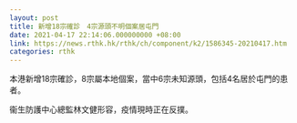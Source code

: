 ```yaml
---
layout: post
title: 新增18宗確診　4宗源頭不明個案居屯門
date: 2021-04-17 22:14:06.000000000 +08:00
link: https://news.rthk.hk/rthk/ch/component/k2/1586345-20210417.htm
categories: rthk
---
```


本港新增18宗確診，8宗屬本地個案，當中6宗未知源頭，包括4名居於屯門的患者。

衞生防護中心總監林文健形容，疫情現時正在反撲。
